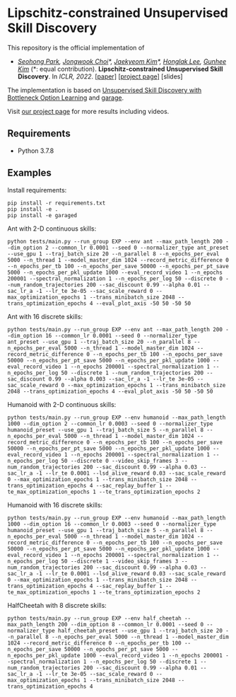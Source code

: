 # Lipschitz-constrained Unsupervised Skill Discovery

This repository is the official implementation of

- *[Seohong Park](https://shpark.me/),
[Jongwook Choi](https://wook.kr/)\*,
[Jaekyeom Kim](https://jaekyeom.github.io/)\*,
[Honglak Lee](https://web.eecs.umich.edu/~honglak/),
[Gunhee Kim](https://vision.snu.ac.kr/gunhee/)* (\*: equal contribution).
**Lipschitz-constrained Unsupervised Skill Discovery**. In *ICLR, 2022*.
[[paper]](https://arxiv.org/abs/2202.00914) [[project page]](https://shpark.me/projects/lsd/) [slides]

The implementation is based on
[Unsupervised Skill Discovery with Bottleneck Option Learning](https://github.com/jaekyeom/IBOL)
and [garage](https://github.com/rlworkgroup/garage).

Visit [our project page](https://shpark.me/projects/lsd/) for more results including videos.

## Requirements
- Python 3.7.8

## Examples

Install requirements:
```
pip install -r requirements.txt
pip install -e .
pip install -e garaged
```

Ant with 2-D continuous skills:
```
python tests/main.py --run_group EXP --env ant --max_path_length 200 --dim_option 2 --common_lr 0.0001 --seed 0 --normalizer_type ant_preset --use_gpu 1 --traj_batch_size 20 --n_parallel 8 --n_epochs_per_eval 5000 --n_thread 1 --model_master_dim 1024 --record_metric_difference 0 --n_epochs_per_tb 100 --n_epochs_per_save 50000 --n_epochs_per_pt_save 5000 --n_epochs_per_pkl_update 1000 --eval_record_video 1 --n_epochs 200001 --spectral_normalization 1 --n_epochs_per_log 50 --discrete 0 --num_random_trajectories 200 --sac_discount 0.99 --alpha 0.01 --sac_lr_a -1 --lr_te 3e-05 --sac_scale_reward 0 --max_optimization_epochs 1 --trans_minibatch_size 2048 --trans_optimization_epochs 4 --eval_plot_axis -50 50 -50 50
```
Ant with 16 discrete skills:
```
python tests/main.py --run_group EXP --env ant --max_path_length 200 --dim_option 16 --common_lr 0.0001 --seed 0 --normalizer_type ant_preset --use_gpu 1 --traj_batch_size 20 --n_parallel 8 --n_epochs_per_eval 5000 --n_thread 1 --model_master_dim 1024 --record_metric_difference 0 --n_epochs_per_tb 100 --n_epochs_per_save 50000 --n_epochs_per_pt_save 5000 --n_epochs_per_pkl_update 1000 --eval_record_video 1 --n_epochs 200001 --spectral_normalization 1 --n_epochs_per_log 50 --discrete 1 --num_random_trajectories 200 --sac_discount 0.99 --alpha 0.003 --sac_lr_a -1 --lr_te 3e-05 --sac_scale_reward 0 --max_optimization_epochs 1 --trans_minibatch_size 2048 --trans_optimization_epochs 4 --eval_plot_axis -50 50 -50 50
```
Humanoid with 2-D continuous skills:
```
python tests/main.py --run_group EXP --env humanoid --max_path_length 1000 --dim_option 2 --common_lr 0.0003 --seed 0 --normalizer_type humanoid_preset --use_gpu 1 --traj_batch_size 5 --n_parallel 8 --n_epochs_per_eval 5000 --n_thread 1 --model_master_dim 1024 --record_metric_difference 0 --n_epochs_per_tb 100 --n_epochs_per_save 50000 --n_epochs_per_pt_save 5000 --n_epochs_per_pkl_update 1000 --eval_record_video 1 --n_epochs 200001 --spectral_normalization 1 --n_epochs_per_log 50 --discrete 0 --video_skip_frames 3 --num_random_trajectories 200 --sac_discount 0.99 --alpha 0.03 --sac_lr_a -1 --lr_te 0.0001 --lsd_alive_reward 0.03 --sac_scale_reward 0 --max_optimization_epochs 1 --trans_minibatch_size 2048 --trans_optimization_epochs 4 --sac_replay_buffer 1 --te_max_optimization_epochs 1 --te_trans_optimization_epochs 2
```
Humanoid with 16 discrete skills:
```
python tests/main.py --run_group EXP --env humanoid --max_path_length 1000 --dim_option 16 --common_lr 0.0003 --seed 0 --normalizer_type humanoid_preset --use_gpu 1 --traj_batch_size 5 --n_parallel 8 --n_epochs_per_eval 5000 --n_thread 1 --model_master_dim 1024 --record_metric_difference 0 --n_epochs_per_tb 100 --n_epochs_per_save 50000 --n_epochs_per_pt_save 5000 --n_epochs_per_pkl_update 1000 --eval_record_video 1 --n_epochs 200001 --spectral_normalization 1 --n_epochs_per_log 50 --discrete 1 --video_skip_frames 3 --num_random_trajectories 200 --sac_discount 0.99 --alpha 0.03 --sac_lr_a -1 --lr_te 0.0001 --lsd_alive_reward 0.03 --sac_scale_reward 0 --max_optimization_epochs 1 --trans_minibatch_size 2048 --trans_optimization_epochs 4 --sac_replay_buffer 1 --te_max_optimization_epochs 1 --te_trans_optimization_epochs 2
```
HalfCheetah with 8 discrete skills:
```
python tests/main.py --run_group EXP --env half_cheetah --max_path_length 200 --dim_option 8 --common_lr 0.0001 --seed 0 --normalizer_type half_cheetah_preset --use_gpu 1 --traj_batch_size 20 --n_parallel 8 --n_epochs_per_eval 5000 --n_thread 1 --model_master_dim 1024 --record_metric_difference 0 --n_epochs_per_tb 100 --n_epochs_per_save 50000 --n_epochs_per_pt_save 5000 --n_epochs_per_pkl_update 1000 --eval_record_video 1 --n_epochs 200001 --spectral_normalization 1 --n_epochs_per_log 50 --discrete 1 --num_random_trajectories 200 --sac_discount 0.99 --alpha 0.01 --sac_lr_a -1 --lr_te 3e-05 --sac_scale_reward 0 --max_optimization_epochs 1 --trans_minibatch_size 2048 --trans_optimization_epochs 4
```
